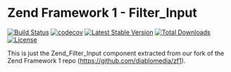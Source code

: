 Zend Framework 1 - Filter_Input
============================
[![Build Status](https://travis-ci.org/diablomedia/zf1-filter-input.svg?branch=master)](https://travis-ci.org/diablomedia/zf1-filter-input)
[![codecov](https://codecov.io/gh/diablomedia/zf1-filter-input/branch/master/graph/badge.svg)](https://codecov.io/gh/diablomedia/zf1-filter-input)
[![Latest Stable Version](https://poser.pugx.org/diablomedia/zendframework1-filter-input/v/stable)](https://packagist.org/packages/diablomedia/zendframework1-filter-input)
[![Total Downloads](https://poser.pugx.org/diablomedia/zendframework1-filter-input/downloads)](https://packagist.org/packages/diablomedia/zendframework1-filter-input)
[![License](https://poser.pugx.org/diablomedia/zendframework1-filter-input/license)](https://packagist.org/packages/diablomedia/zendframework1-filter-input)

This is just the Zend_Filter_Input component extracted from our fork of the Zend Framework 1 repo (https://github.com/diablomedia/zf1).

